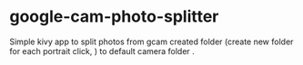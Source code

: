 # google-cam-photo-splitter
Simple kivy app to split photos from gcam created folder (create new folder for each portrait click, ) to default camera folder . 
